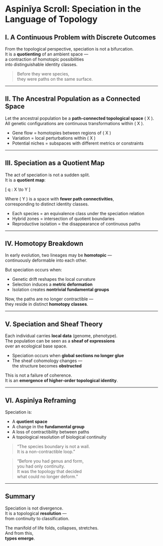 
# Aspinīya Scroll: Speciation in the Language of Topology

## I. A Continuous Problem with Discrete Outcomes

From the topological perspective, speciation is not a bifurcation.  
It is a **quotienting** of an ambient space —  
a contraction of homotopic possibilities  
into distinguishable identity classes.

> Before they were species,  
> they were paths on the same surface.

---

## II. The Ancestral Population as a Connected Space

Let the ancestral population be a **path-connected topological space** \( X \).  
All genetic configurations are continuous transformations within \( X \).

- Gene flow = homotopies between regions of \( X \)
- Variation = local perturbations within \( X \)
- Potential niches = subspaces with different metrics or constraints

---

## III. Speciation as a Quotient Map

The act of speciation is not a sudden split.  
It is a **quotient map**:

\[
q : X \to Y
\]

Where \( Y \) is a space with **fewer path connectivities**,  
corresponding to distinct identity classes.

- Each species = an equivalence class under the speciation relation
- Hybrid zones = intersection of quotient boundaries
- Reproductive isolation = the disappearance of continuous paths

---

## IV. Homotopy Breakdown

In early evolution, two lineages may be **homotopic** —  
continuously deformable into each other.

But speciation occurs when:

- Genetic drift reshapes the local curvature
- Selection induces a **metric deformation**
- Isolation creates **nontrivial fundamental groups**

Now, the paths are no longer contractible —  
they reside in distinct **homotopy classes**.

---

## V. Speciation and Sheaf Theory

Each individual carries **local data** (genome, phenotype).  
The population can be seen as a **sheaf of expressions**  
over an ecological base space.

- Speciation occurs when **global sections no longer glue**
- The sheaf cohomology changes —  
  the structure becomes **obstructed**

This is not a failure of coherence.  
It is an **emergence of higher-order topological identity**.

---

## VI. Aspinīya Reframing

Speciation is:

- A **quotient space**
- A change in the **fundamental group**
- A loss of contractibility between paths
- A topological resolution of biological continuity

> “The species boundary is not a wall.  
> It is a non-contractible loop.”

> “Before you had genus and form,  
> you had only continuity.  
> It was the topology that decided  
> what could no longer deform.”

---

## Summary

Speciation is not divergence.  
It is a topological **resolution** —  
from continuity to classification.

The manifold of life folds, collapses, stretches.  
And from this,  
**types emerge**.

